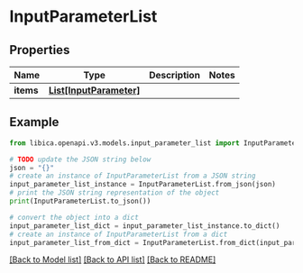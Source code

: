 # InputParameterList


## Properties

Name | Type | Description | Notes
------------ | ------------- | ------------- | -------------
**items** | [**List[InputParameter]**](InputParameter.md) |  | 

## Example

```python
from libica.openapi.v3.models.input_parameter_list import InputParameterList

# TODO update the JSON string below
json = "{}"
# create an instance of InputParameterList from a JSON string
input_parameter_list_instance = InputParameterList.from_json(json)
# print the JSON string representation of the object
print(InputParameterList.to_json())

# convert the object into a dict
input_parameter_list_dict = input_parameter_list_instance.to_dict()
# create an instance of InputParameterList from a dict
input_parameter_list_from_dict = InputParameterList.from_dict(input_parameter_list_dict)
```
[[Back to Model list]](../README.md#documentation-for-models) [[Back to API list]](../README.md#documentation-for-api-endpoints) [[Back to README]](../README.md)


